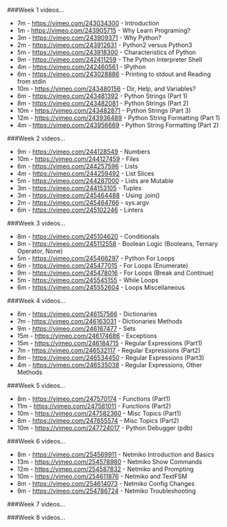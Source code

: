 ###Week 1 videos...
*	 7m - https://vimeo.com/243034300 - Introduction
*	 1m - https://vimeo.com/243905715 - Why Learn Programing?
*	 3m - https://vimeo.com/243909371 - Why Python?
*	 2m - https://vimeo.com/243912631 - Python2 versus Python3
*	 5m - https://vimeo.com/243918300 - Characteristics of Python
*	 9m - https://vimeo.com/242411259 - The Python Interpreter Shell
*	 4m - https://vimeo.com/242460561 - IPython
*	 6m - https://vimeo.com/243028886 - Printing to stdout and Reading from stdin
*	10m - https://vimeo.com/243480156 - Dir, Help, and Variables?
*	 6m - https://vimeo.com/243481392 - Python Strings (Part 1)
*	 8m - https://vimeo.com/243482081 - Python Strings (Part 2)
*	10m - https://vimeo.com/243482871 - Python Strings (Part 3)
*	12m - https://vimeo.com/243936489 - Python String Formatting (Part 1)
*	 4m - https://vimeo.com/243956669 - Python String Formatting (Part 2)

###Week 2 videos...
*	 9m - https://vimeo.com/244128549 - Numbers
*	10m - https://vimeo.com/244127459 - Files
*	 6m - https://vimeo.com/244257596 - Lists
*	 4m - https://vimeo.com/244259492 - List Slices
*	 5m - https://vimeo.com/244287000 - Lists are Mutable
*	 3m - https://vimeo.com/244153105 - Tuples
*	 3m - https://vimeo.com/245464488 - Using .join()
*	 2m - https://vimeo.com/245464766 - sys.argv
*	 6m - https://vimeo.com/245102246 - Linters

###Week 3 videos...
*	 8m - https://vimeo.com/245104620 - Conditionals
*	 8m - https://vimeo.com/245112558 - Boolean Logic (Booleans, Ternary Operator, None)
*	 5m - https://vimeo.com/245466297 - Python For Loops
*	 6m - https://vimeo.com/245477015 - For Loops (Enumerate)
*	 9m - https://vimeo.com/245478016 - For Loops (Break and Continue)
*	 5m - https://vimeo.com/245545155 - While Loops
*	 6m - https://vimeo.com/245552604 - Loops Miscellaneous

###Week 4 videos...
*	 6m - https://vimeo.com/246157566 - Dictionaries
*	 7m - https://vimeo.com/246163031 - Dictionaries Methods
*	 9m - https://vimeo.com/246167477 - Sets
*	15m - https://vimeo.com/246174686 - Exceptions
*	15m - https://vimeo.com/246184715 - Regular Expressions (Part1)
*	 7m - https://vimeo.com/246532117 - Regular Expressions (Part2)
*	 8m - https://vimeo.com/246534450 - Regular Expressions (Part3)
*	 4m - https://vimeo.com/246535038 - Regular Expressions, Other Methods

###Week 5 videos...
*	 8m - https://vimeo.com/247570174 - Functions (Part1)
*	11m - https://vimeo.com/247581011 - Functions (Part2)
*	10m - https://vimeo.com/247582360 - Misc Topics (Part1)
*	 8m - https://vimeo.com/247655574 - Misc Topics (Part2)
*	10m - https://vimeo.com/247724017 - Python Debugger (pdb)

###Week 6 videos...
*	 8m - https://vimeo.com/254569911 - Netmiko Introduction and Basics 
*	13m - https://vimeo.com/254578980 - Netmiko Show Commands
*	12m - https://vimeo.com/254587832 - Netmiko and Prompting
*	10m - https://vimeo.com/254611876 - Netmiko and TextFSM
*	 8m - https://vimeo.com/254614073 - Netmiko Config Changes
*	 9m - https://vimeo.com/254786724 - Netmiko Troubleshooting

###Week 7 videos...



###Week 8 videos...



